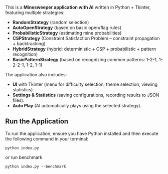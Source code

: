 This is a **Minesweeper application with AI** written in Python + Tkinter, featuring multiple strategies:

* **RandomStrategy** (random selection)
* **AutoOpenStrategy** (based on basic open/flag rules)
* **ProbabilisticStrategy** (estimating mine probabilities)
* **CSPStrategy** (Constraint Satisfaction Problem – constraint propagation + backtracking)
* **HybridStrategy** (hybrid: deterministic + CSP + probabilistic + pattern recognition)
* **BasicPatternStrategy** (based on recognizing common patterns: 1-2-1, 1-2-2-1, 1-2, 1-1)

The application also includes:

* **UI** with Tkinter (menu for difficulty selection, theme selection, viewing statistics).
* **Settings & Statistics** (saving configurations, recording results to JSON files).
* **Auto Play** (AI automatically plays using the selected strategy).

## Run the Application
To run the application, ensure you have Python installed and then execute the following command in your terminal:

```
python index.py
```
or run benchmark
```
python index.py --benchmark
```
